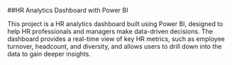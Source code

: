##HR Analytics Dashboard with Power BI

This project is a HR analytics dashboard built using Power BI, designed to help HR professionals and managers make data-driven decisions. The dashboard provides a real-time view of key HR metrics, such as employee turnover, headcount, and diversity, and allows users to drill down into the data to gain deeper insights.
